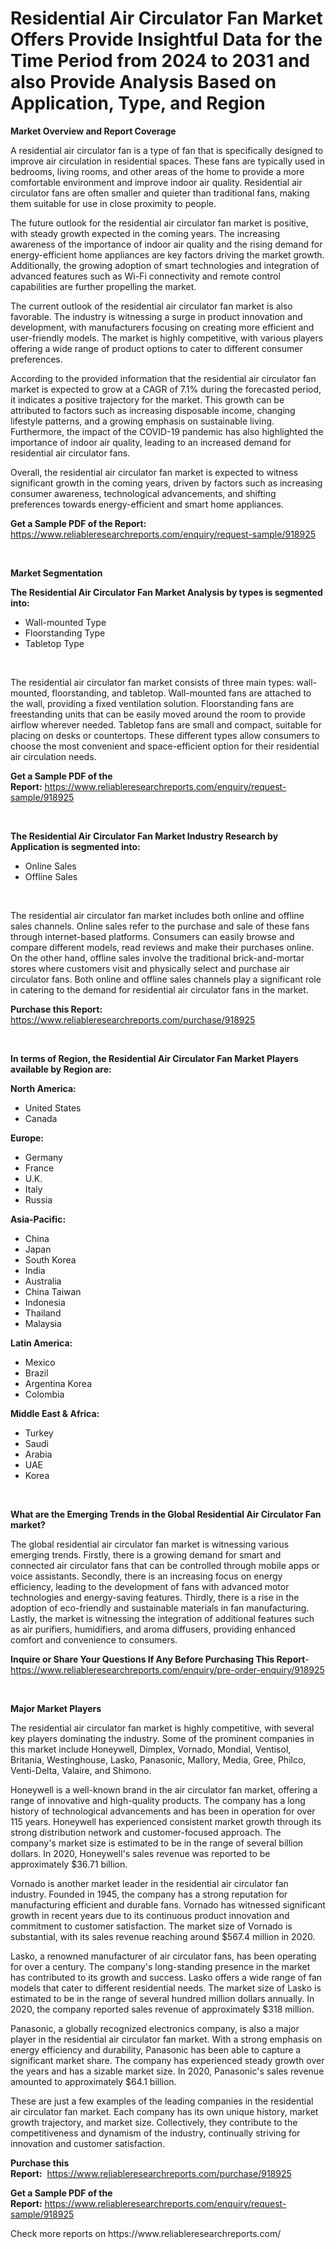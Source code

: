 <p><h1>Residential Air Circulator Fan Market Offers Provide Insightful Data for the Time Period from 2024 to 2031 and also Provide Analysis Based on Application, Type, and Region</h1></p><p><strong>Market Overview and Report Coverage</strong></p>
<p><p>A residential air circulator fan is a type of fan that is specifically designed to improve air circulation in residential spaces. These fans are typically used in bedrooms, living rooms, and other areas of the home to provide a more comfortable environment and improve indoor air quality. Residential air circulator fans are often smaller and quieter than traditional fans, making them suitable for use in close proximity to people.</p><p>The future outlook for the residential air circulator fan market is positive, with steady growth expected in the coming years. The increasing awareness of the importance of indoor air quality and the rising demand for energy-efficient home appliances are key factors driving the market growth. Additionally, the growing adoption of smart technologies and integration of advanced features such as Wi-Fi connectivity and remote control capabilities are further propelling the market.</p><p>The current outlook of the residential air circulator fan market is also favorable. The industry is witnessing a surge in product innovation and development, with manufacturers focusing on creating more efficient and user-friendly models. The market is highly competitive, with various players offering a wide range of product options to cater to different consumer preferences.</p><p>According to the provided information that the residential air circulator fan market is expected to grow at a CAGR of 7.1% during the forecasted period, it indicates a positive trajectory for the market. This growth can be attributed to factors such as increasing disposable income, changing lifestyle patterns, and a growing emphasis on sustainable living. Furthermore, the impact of the COVID-19 pandemic has also highlighted the importance of indoor air quality, leading to an increased demand for residential air circulator fans.</p><p>Overall, the residential air circulator fan market is expected to witness significant growth in the coming years, driven by factors such as increasing consumer awareness, technological advancements, and shifting preferences towards energy-efficient and smart home appliances.</p></p>
<p><strong>Get a Sample PDF of the Report:</strong> <a href="https://www.reliableresearchreports.com/enquiry/request-sample/918925">https://www.reliableresearchreports.com/enquiry/request-sample/918925</a></p>
<p>&nbsp;</p>
<p><strong>Market Segmentation</strong></p>
<p><strong>The Residential Air Circulator Fan Market Analysis by types is segmented into:</strong></p>
<p><ul><li>Wall-mounted Type</li><li>Floorstanding Type</li><li>Tabletop Type</li></ul></p>
<p>&nbsp;</p>
<p><p>The residential air circulator fan market consists of three main types: wall-mounted, floorstanding, and tabletop. Wall-mounted fans are attached to the wall, providing a fixed ventilation solution. Floorstanding fans are freestanding units that can be easily moved around the room to provide airflow wherever needed. Tabletop fans are small and compact, suitable for placing on desks or countertops. These different types allow consumers to choose the most convenient and space-efficient option for their residential air circulation needs.</p></p>
<p><strong>Get a Sample PDF of the Report:</strong>&nbsp;<a href="https://www.reliableresearchreports.com/enquiry/request-sample/918925">https://www.reliableresearchreports.com/enquiry/request-sample/918925</a></p>
<p>&nbsp;</p>
<p><strong>The Residential Air Circulator Fan Market Industry Research by Application is segmented into:</strong></p>
<p><ul><li>Online Sales</li><li>Offline Sales</li></ul></p>
<p>&nbsp;</p>
<p><p>The residential air circulator fan market includes both online and offline sales channels. Online sales refer to the purchase and sale of these fans through internet-based platforms. Consumers can easily browse and compare different models, read reviews and make their purchases online. On the other hand, offline sales involve the traditional brick-and-mortar stores where customers visit and physically select and purchase air circulator fans. Both online and offline sales channels play a significant role in catering to the demand for residential air circulator fans in the market.</p></p>
<p><strong>Purchase this Report:</strong>&nbsp; <a href="https://www.reliableresearchreports.com/purchase/918925">https://www.reliableresearchreports.com/purchase/918925</a></p>
<p>&nbsp;</p>
<p><strong>In terms of Region, the Residential Air Circulator Fan Market Players available by Region are:</strong></p>
<p>
    <p> <strong> North America: </strong>
        <ul>
            <li>United States</li>
            <li>Canada</li>
        </ul>
        </p> 
    <p> <strong> Europe: </strong>
        <ul>
            <li>Germany</li>
            <li>France</li>
            <li>U.K.</li>
            <li>Italy</li>
            <li>Russia</li>
        </ul>
        </p> 
    <p> <strong> Asia-Pacific: </strong>
        <ul>
            <li>China</li>
            <li>Japan</li>
            <li>South Korea</li>
            <li>India</li>
            <li>Australia</li>
            <li>China Taiwan</li>
            <li>Indonesia</li>
            <li>Thailand</li>
            <li>Malaysia</li>
        </ul>
        </p> 
    <p> <strong> Latin America: </strong>
        <ul>
            <li>Mexico</li>
            <li>Brazil</li>
            <li>Argentina Korea</li>
            <li>Colombia</li>
        </ul>
        </p> 
    <p> <strong> Middle East & Africa: </strong>
        <ul>
            <li>Turkey</li>
            <li>Saudi</li>
            <li>Arabia</li>
            <li>UAE</li>
            <li>Korea</li>
        </ul>
    </p>
    </p>
<p>&nbsp;</p>
<p><strong>What are the Emerging Trends in the Global Residential Air Circulator Fan market?</strong></p>
<p><p>The global residential air circulator fan market is witnessing various emerging trends. Firstly, there is a growing demand for smart and connected air circulator fans that can be controlled through mobile apps or voice assistants. Secondly, there is an increasing focus on energy efficiency, leading to the development of fans with advanced motor technologies and energy-saving features. Thirdly, there is a rise in the adoption of eco-friendly and sustainable materials in fan manufacturing. Lastly, the market is witnessing the integration of additional features such as air purifiers, humidifiers, and aroma diffusers, providing enhanced comfort and convenience to consumers.</p></p>
<p><strong>Inquire or Share Your Questions If Any Before Purchasing This Report</strong>- <a href="https://www.reliableresearchreports.com/enquiry/pre-order-enquiry/918925">https://www.reliableresearchreports.com/enquiry/pre-order-enquiry/918925</a></p>
<p>&nbsp;</p>
<p><strong>Major Market Players</strong></p>
<p><p>The residential air circulator fan market is highly competitive, with several key players dominating the industry. Some of the prominent companies in this market include Honeywell, Dimplex, Vornado, Mondial, Ventisol, Britania, Westinghouse, Lasko, Panasonic, Mallory, Media, Gree, Philco, Venti-Delta, Valaire, and Shimono.</p><p>Honeywell is a well-known brand in the air circulator fan market, offering a range of innovative and high-quality products. The company has a long history of technological advancements and has been in operation for over 115 years. Honeywell has experienced consistent market growth through its strong distribution network and customer-focused approach. The company's market size is estimated to be in the range of several billion dollars. In 2020, Honeywell's sales revenue was reported to be approximately $36.71 billion.</p><p>Vornado is another market leader in the residential air circulator fan industry. Founded in 1945, the company has a strong reputation for manufacturing efficient and durable fans. Vornado has witnessed significant growth in recent years due to its continuous product innovation and commitment to customer satisfaction. The market size of Vornado is substantial, with its sales revenue reaching around $567.4 million in 2020.</p><p>Lasko, a renowned manufacturer of air circulator fans, has been operating for over a century. The company's long-standing presence in the market has contributed to its growth and success. Lasko offers a wide range of fan models that cater to different residential needs. The market size of Lasko is estimated to be in the range of several hundred million dollars annually. In 2020, the company reported sales revenue of approximately $318 million.</p><p>Panasonic, a globally recognized electronics company, is also a major player in the residential air circulator fan market. With a strong emphasis on energy efficiency and durability, Panasonic has been able to capture a significant market share. The company has experienced steady growth over the years and has a sizable market size. In 2020, Panasonic's sales revenue amounted to approximately $64.1 billion.</p><p>These are just a few examples of the leading companies in the residential air circulator fan market. Each company has its own unique history, market growth trajectory, and market size. Collectively, they contribute to the competitiveness and dynamism of the industry, continually striving for innovation and customer satisfaction.</p></p>
<p><strong>Purchase this Report:</strong>&nbsp;&nbsp;<a href="https://www.reliableresearchreports.com/purchase/918925">https://www.reliableresearchreports.com/purchase/918925</a></p>
<p></p>
<p><strong>Get a Sample PDF of the Report:</strong>&nbsp;<a href="https://www.reliableresearchreports.com/enquiry/request-sample/918925">https://www.reliableresearchreports.com/enquiry/request-sample/918925</a></p>
<p>Check more reports on https://www.reliableresearchreports.com/</p>
